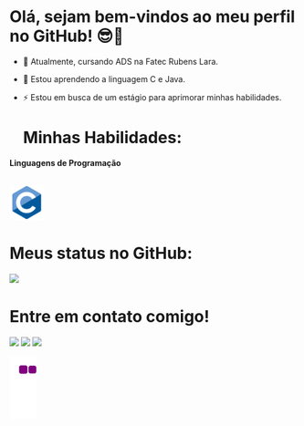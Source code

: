 <h1>Olá, sejam bem-vindos ao meu perfil no GitHub! 😎🌹</h1>

- 📖 Atualmente, cursando ADS na Fatec Rubens Lara.
- 📘 Estou aprendendo a linguagem C e Java.
- ⚡ Estou em busca de um estágio para aprimorar minhas habilidades.

                                                                                                                                
  <h1>Minhas Habilidades:</h1>  
                                                                                                                                
**Linguagens de Programação**

<div> 
  <div style="display: inline_block"><br>
  <img align="center-Cight="60" width="60"src="https://raw.githubusercontent.com/devicons/devicon/master/icons/c/c-original.svg">                                                                                                                                
<h1>Meus status no GitHub:</h1>

  <img src="https://github-readme-stats.vercel.app/api?username=GabrielSantana013&show_icons=true&theme=radical&include_all_commits=true">
</div>
                                                                                                                                         
 <h1>Entre em contato comigo!</h1>  
                                                                                                                                
<a href="https://instagram.com/bielzn.santana" target="_blank"><img src="https://img.shields.io/badge/-Instagram-%23E4405F?style=for-the-badge&logo=instagram&logoColor=white" target="_blank"></a>
  <a href = "mailto:gabrielsantanadias133@gmail.com"><img src="https://img.shields.io/badge/-Gmail-%23333?style=for-the-badge&logo=gmail&logoColor=white" target="_blank"></a> 
  <a href="https://www.linkedin.com/in/gabrielsantana013/" target="_blank"><img src="https://img.shields.io/badge/-LinkedIn-%230077B5?style=for-the-badge&logo=linkedin&logoColor=white" target="_blank"></a> 
</div>

![snake gif](https://github.com/GabrielSantana013/GabrielSantana013/blob/output/github-contribution-grid-snake.gif)



                                                                                                                                  
